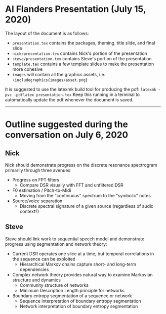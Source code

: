 # AI Flanders Presentation (July 15, 2020)

The layout of the document is as follows:
- `presentation.tex` contains the packages, theming, title slide, and final slide
- `nick/presentation.tex` contains Nick's portion of the presentation
- `steve/presentation.tex` contains Steve's portion of the presentation
- `template.tex` contains a few template slides to make the presentation more cohesive
- `images` will contain all the graphics assets, i.e. `\includegraphics{images/asset.png}`

It is suggested to use the latexmk build tool for producing the pdf:
`latexmk -pvc -pdflatex presentation.tex`
Keep this running in a terminal to automatically update the pdf whenever the document is saved.

---

# Outline suggested during the conversation on July 6, 2020

## Nick
Nick should demonstrate progress on the discrete resonance spectrogram primarily through three avenues:
- Progress on FPT filters
  - Compare DSR visually with FFT and unfiltered DSR
- F0 estimation / Pitch-to-Midi
  - Moving from the "continuous" spectrum to the "symbolic" notes
- Source/voice separation
  - Discrete spectral signature of a given source (regardless of audio context?)

## Steve
Steve should link work to sequential speech model and demonstrate progress using segmentation and network theory: 
- Current DSR operates one slice at a time, but temporal correlations in the sequence can be exploited
  - Hierarchical Markov chains capture short- and long-term dependencies
- Complex network theory provides natural way to examine Markovian structure and dynamics
  - Community structure of networks
  - Minimum Description Length principle for networks
- Boundary entropy segmentation of a sequence or network
  - Sequence interpretation of boundary entropy segmentation
  - Network interpretation of boundary entropy segmentation

